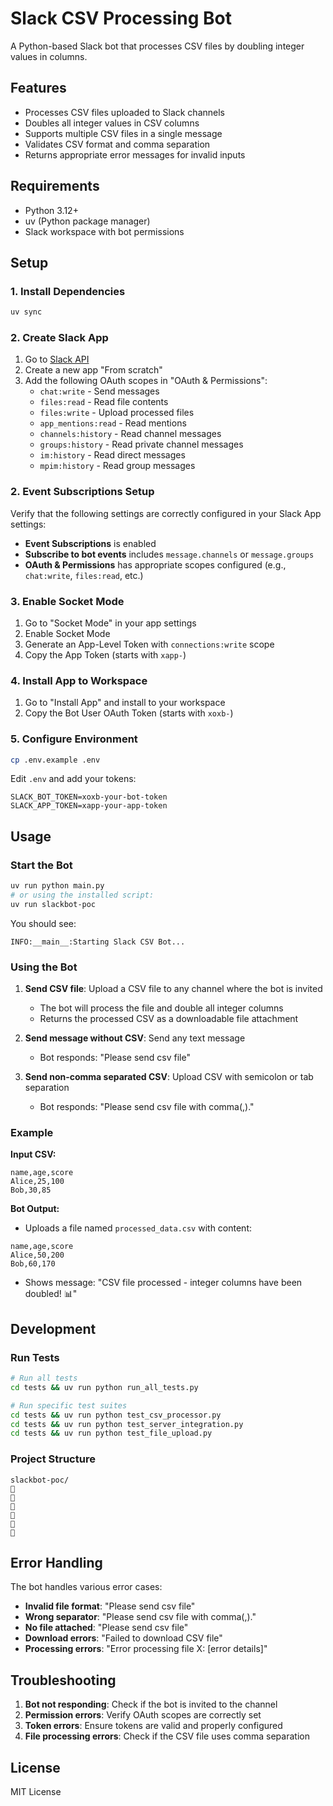 # Slack CSV Processing Bot

A Python-based Slack bot that processes CSV files by doubling integer values in columns.

## Features

- Processes CSV files uploaded to Slack channels
- Doubles all integer values in CSV columns
- Supports multiple CSV files in a single message
- Validates CSV format and comma separation
- Returns appropriate error messages for invalid inputs

## Requirements

- Python 3.12+
- uv (Python package manager)
- Slack workspace with bot permissions

## Setup

### 1. Install Dependencies

```bash
uv sync
```

### 2. Create Slack App

1. Go to [Slack API](https://api.slack.com/apps)
2. Create a new app "From scratch"
3. Add the following OAuth scopes in "OAuth & Permissions":
   - `chat:write` - Send messages
   - `files:read` - Read file contents
   - `files:write` - Upload processed files
   - `app_mentions:read` - Read mentions
   - `channels:history` - Read channel messages
   - `groups:history` - Read private channel messages
   - `im:history` - Read direct messages
   - `mpim:history` - Read group messages

### 2. Event Subscriptions Setup

Verify that the following settings are correctly configured in your Slack App settings:

- **Event Subscriptions** is enabled
- **Subscribe to bot events** includes `message.channels` or `message.groups`
- **OAuth & Permissions** has appropriate scopes configured (e.g., `chat:write`, `files:read`, etc.)

### 3. Enable Socket Mode

1. Go to "Socket Mode" in your app settings
2. Enable Socket Mode
3. Generate an App-Level Token with `connections:write` scope
4. Copy the App Token (starts with `xapp-`)

### 4. Install App to Workspace

1. Go to "Install App" and install to your workspace
2. Copy the Bot User OAuth Token (starts with `xoxb-`)

### 5. Configure Environment

```bash
cp .env.example .env
```

Edit `.env` and add your tokens:

```env
SLACK_BOT_TOKEN=xoxb-your-bot-token
SLACK_APP_TOKEN=xapp-your-app-token
```

## Usage

### Start the Bot

```bash
uv run python main.py
# or using the installed script:
uv run slackbot-poc
```

You should see:
```
INFO:__main__:Starting Slack CSV Bot...
```

### Using the Bot

1. **Send CSV file**: Upload a CSV file to any channel where the bot is invited
   - The bot will process the file and double all integer columns
   - Returns the processed CSV as a downloadable file attachment

2. **Send message without CSV**: Send any text message
   - Bot responds: "Please send csv file"

3. **Send non-comma separated CSV**: Upload CSV with semicolon or tab separation
   - Bot responds: "Please send csv file with comma(,)."

### Example

**Input CSV:**
```csv
name,age,score
Alice,25,100
Bob,30,85
```

**Bot Output:**
- Uploads a file named `processed_data.csv` with content:
```csv
name,age,score
Alice,50,200
Bob,60,170
```
- Shows message: "CSV file processed - integer columns have been doubled! 📊"

## Development

### Run Tests

```bash
# Run all tests
cd tests && uv run python run_all_tests.py

# Run specific test suites
cd tests && uv run python test_csv_processor.py
cd tests && uv run python test_server_integration.py
cd tests && uv run python test_file_upload.py
```

### Project Structure

```
slackbot-poc/






```

## Error Handling

The bot handles various error cases:

- **Invalid file format**: "Please send csv file"
- **Wrong separator**: "Please send csv file with comma(,)."
- **No file attached**: "Please send csv file"
- **Download errors**: "Failed to download CSV file"
- **Processing errors**: "Error processing file X: [error details]"

## Troubleshooting

1. **Bot not responding**: Check if the bot is invited to the channel
2. **Permission errors**: Verify OAuth scopes are correctly set
3. **Token errors**: Ensure tokens are valid and properly configured
4. **File processing errors**: Check if the CSV file uses comma separation

## License

MIT License